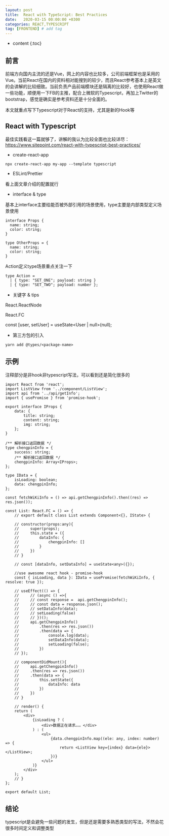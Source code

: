 ```yaml
---
layout: post
title:  React with TypeScript: Best Practices
date:   2020-03-15 00:00:00 +0300
categories: REACT,TYPESCRIPT
tag: [FRONTEND] # add tag
---
```


* content
{:toc}


## 前言

前端方向国内主流的还是Vue，网上的内容也比较多，公司前端框架也是采用的Vue。当前React在国内的资料相对能搜到的较少，而且React参考基本上是英文的会讲解的比较细致。当前负责产品前端模块还是隔离的比较好，也使用React做一些功能，顺便用一下FB的主推，配合上微软的Typescript，再加上Twitter的bootstrap，感觉是确实是参考资料还是十分全面的。

本文就重点写下Typescript对于React的支持，尤其是新的Hook等

## React with Typescript

最佳实践看这一篇就够了，讲解的我认为比较全面也比较详尽：
https://www.sitepoint.com/react-with-typescript-best-practices/

- create-react-app

```
npx create-react-app my-app --template typescript
```

- ESLint/Prettier

看上面文章介绍的配置就行

- interface & type

基本上interface主要给能否被外部引用的场景使用，type主要是内部类型定义场景使用

```
interface Props {
  name: string;
  color: string;
}

type OtherProps = {
  name: string;
  color: string;
}

```

Action定义type场景重点关注一下

```
type Action =
  | { type: "SET_ONE"; payload: string }
  | { type: "SET_TWO"; payload: number };
```

- 关键字 & tips

React.ReactNode

React.FC

const [user, setUser] = useState<User | null>(null);


- 第三方包的引入

```
yarn add @types/<package-name>
```


## 示例

注释部分是非hook非typescript写法，可以看到还是简化很多的

```
import React from 'react';
import ListView from '../component/ListView';
import api from '../api/getInfo';
import { usePromise } from 'promise-hook';

export interface IProps {
    data: {
        title: string;
        content: string;
        img: string;
    };
}

/** 解析接口返回数据 */
type chengpinInfo = {
    success: string;
    /** 解析接口返回数据 */
    chengpinInfo: Array<IProps>;
};

type IData = {
    isLoading: boolean;
    data: chengpinInfo;
};

const fetchWiKiInfo = () => api.getChengpinInfo().then((res) => res.json());

const List: React.FC = () => {
    // export default class List extends Component<{}, IState> {

    // constructor(props:any){
    //     super(props);
    //     this.state = ({
    //         dataInfo: {
    //             chengpinInfo: []
    //         }
    //     })
    // }

    // const [dataInfo, setDataInfo] = useState<any>({});

    //use awesome react hook - promise-hook
    const { isLoading, data }: IData = usePromise(fetchWiKiInfo, { resolve: true });

    // useEffect(() => {
    //     // (async () =>{
    //     // const response =  api.getChengpinInfo();
    //     // const data = response.json();
    //     // setDataInfo(data);
    //     // setLoading(false)
    //     // })();
    //     api.getChengpinInfo()
    //         .then(res => res.json())
    //         .then(data => {
    //             console.log(data);
    //             setDataInfo(data);
    //             setLoading(false);
    //         })
    // });

    // componentDidMount(){
    //     api.getChengpinInfo()
    //     .then(res => res.json())
    //     .then(data => {
    //         this.setState({
    //             dataInfo: data
    //         })
    //     })
    // }

    // render() {
    return (
        <div>
            {isLoading ? (
                <div>数据正在请求。。。</div>
            ) : (
                <ul>
                    {data.chengpinInfo.map((ele: any, index: number) => {
                        return <ListView key={index} data={ele}></ListView>;
                    })}
                </ul>
            )}
        </div>
    );
    // }
};

export default List;
```

## 结论

typescript是会避免一些问题的发生，但是还是需要多熟悉类型的写法，不然会花很多时间定义和调整类型